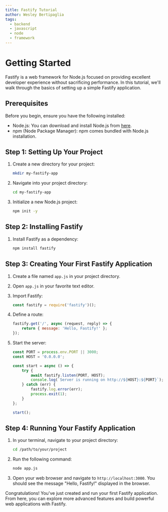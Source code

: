 ```yaml
---
title: Fastify Tutorial
author: Wesley Bertipaglia
tags:
  - backend
  - javascript
  - node
  - framework
---
```

# Getting Started

Fastify is a web framework for Node.js focused on providing excellent developer experience without sacrificing performance. In this tutorial, we'll walk through the basics of setting up a simple Fastify application.

## Prerequisites

Before you begin, ensure you have the following installed:

- Node.js: You can download and install Node.js from [here](https://nodejs.org/).
- npm (Node Package Manager): npm comes bundled with Node.js installation.

## Step 1: Setting Up Your Project

1. Create a new directory for your project:

    ```bash
    mkdir my-fastify-app
    ```

2. Navigate into your project directory:

    ```bash
    cd my-fastify-app
    ```

3. Initialize a new Node.js project:

    ```bash
    npm init -y
    ```

## Step 2: Installing Fastify

1. Install Fastify as a dependency:

    ```bash
    npm install fastify
    ```

## Step 3: Creating Your First Fastify Application

1. Create a file named `app.js` in your project directory.

2. Open `app.js` in your favorite text editor.

3. Import Fastify:

    ```javascript
    const fastify = require('fastify')();
    ```

4. Define a route:

    ```javascript
    fastify.get('/', async (request, reply) => {
        return { message: 'Hello, Fastify!' };
    });
    ```

5. Start the server:

    ```javascript
    const PORT = process.env.PORT || 3000;
    const HOST = '0.0.0.0';

    const start = async () => {
        try {
            await fastify.listen(PORT, HOST);
            console.log(`Server is running on http://${HOST}:${PORT}`);
        } catch (err) {
            fastify.log.error(err);
            process.exit(1);
        }
    };

    start();
    ```

## Step 4: Running Your Fastify Application

1. In your terminal, navigate to your project directory:

    ```bash
    cd /path/to/your/project
    ```

2. Run the following command:

    ```bash
    node app.js
    ```

3. Open your web browser and navigate to `http://localhost:3000`. You should see the message "Hello, Fastify!" displayed in the browser.

Congratulations! You've just created and run your first Fastify application. From here, you can explore more advanced features and build powerful web applications with Fastify.
